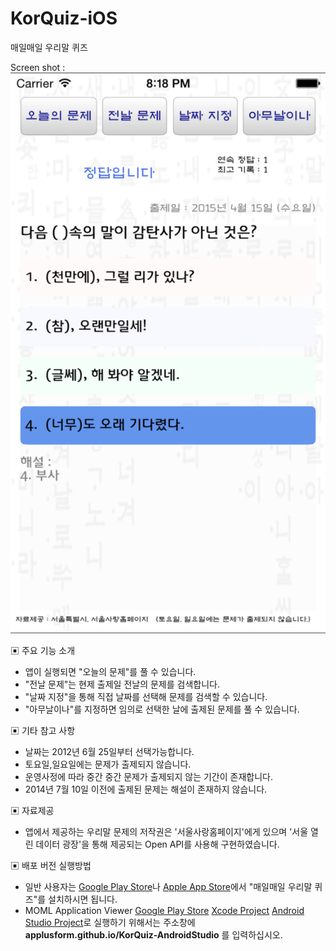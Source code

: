 # KorQuiz-iOS
매일매일 우리말 퀴즈

Screen shot :
![Screen shot](https://raw.githubusercontent.com/applusform/KorQuiz-iOS/master/screenshot1.png)

▣ 주요 기능 소개
 - 앱이 실행되면 "오늘의 문제"를 풀 수 있습니다.
 - "전날 문제"는 현제 출제일 전날의 문제를 검색합니다.
 - "날짜 지정"을 통해 직접 날짜를 선택해 문제를 검색할 수 있습니다.
 - "아무날이나"를 지정하면 임의로 선택한 날에 출제된 문제를 풀 수 있습니다.

▣ 기타 참고 사항
- 날짜는 2012년 6월 25일부터 선택가능합니다.
- 토요일,일요일에는 문제가 출제되지 않습니다.
- 운영사정에 따라 중간 중간 문제가 출제되지 않는 기간이 존재합니다.
- 2014년 7월 10일 이전에 출제된 문제는 해설이 존재하지 않습니다.

▣ 자료제공
- 앱에서 제공하는 우리말 문제의 저작권은 '서울사랑홈페이지'에게 있으며 '서울 열린 데이터 광장'을 통해 제공되는 Open API를 사용해 구현하였습니다.

▣ 배포 버전 실행방법
- 일반 사용자는 [Google Play Store](https://play.google.com/store/apps/details?id=com.applusform.korquiz)나 [Apple App Store](https://itunes.apple.com/app/id985955322)에서 "매일매일 우리말 퀴즈"를 설치하시면 됩니다.
- MOML Application Viewer [Google Play Store](https://play.google.com/store/apps/details?id=org.mospi.momlappviewer) [Xcode Project](https://github.com/applusform/MOMLAppViewer_iOS) [Android Studio Project](https://github.com/applusform/MOMLAppViewer_Android_Studio)로 실행하기 위해서는 주소창에 **applusform.github.io/KorQuiz-AndroidStudio** 를 입력하십시오.

